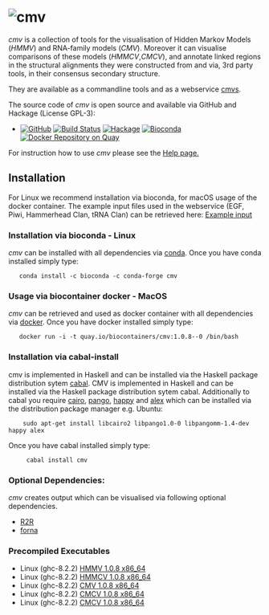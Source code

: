 ![cmv](http://www.bioinf.uni-freiburg.de/~egg/cmvlogo.png "cmv") 
=========
*cmv* is a collection of tools for the visualisation of Hidden Markov Models (*HMMV*) and RNA-family models (*CMV*).
Moreover it can visualise comparisons of these models (*HMMCV*,*CMCV*), and annotate linked regions in the structural alignments they were constructed from and via, 3rd party tools, in their consensus secondary structure.

They are available as a commandline tools and as a webservice [cmvs](http://rna.informatik.uni-freiburg.de/CMVS/).

The source code of *cmv* is open source and available via GitHub and Hackage (License GPL-3):

*   [![GitHub](https://img.shields.io/github/tag/eggzilla/cmv.svg)](https://github.com/eggzilla/cmv) [![Build Status](https://travis-ci.org/eggzilla/cmv.svg?branch=master)](https://travis-ci.org/eggzilla/cmv) [![Hackage](https://img.shields.io/hackage/v/cmv.svg)](https://hackage.haskell.org/package/cmv) [![Bioconda](https://anaconda.org/bioconda/cmv/badges/version.svg)](https://anaconda.org/bioconda/cmv) [![Docker Repository on Quay](https://quay.io/repository/biocontainers/cmv/status "Docker Repository on Quay")](https://quay.io/repository/biocontainers/cmv)

For instruction how to use *cmv* please see the [Help page.](http://www.gapjunction.eu/cmvs/help)

## Installation
For Linux we recommend installation via bioconda, for macOS usage of the docker container.
The example input files used in the webservice (EGF, Piwi, Hammerhead Clan, tRNA Clan) can be retrieved here: [Example input](http://www.gapjunction.eu/data/cmvs/exampleInput.zip)

### Installation via bioconda - Linux

*cmv* can be installed with all dependencies via [conda](https://conda.io/docs/install/quick.html). Once you have conda installed simply type:

       conda install -c bioconda -c conda-forge cmv
       
### Usage via biocontainer docker - MacOS

*cmv* can be retrieved and used as docker container with all dependencies via [docker](https://docs.docker.com/engine/installation/). Once you have docker installed simply type:

       docker run -i -t quay.io/biocontainers/cmv:1.0.8--0 /bin/bash

### Installation via cabal-install

cmv is implemented in Haskell and can be installed via the Haskell package distribution sytem [cabal](https://www.haskell.org/cabal/). CMV is implemented in Haskell and can be installed via the Haskell package distribution sytem cabal. Additionally to cabal you require [cairo](https://cairographics.org/), [pango](http://www.pango.org/), [happy](https://www.haskell.org/happy/) and [alex](https://www.haskell.org/alex/) which can be installed via the distribution package manager e.g. Ubuntu: 
        
        sudo apt-get install libcairo2 libpango1.0-0 libpangomm-1.4-dev happy alex
   
Once you have cabal installed simply type:

         cabal install cmv

### Optional Dependencies:
*cmv* creates output which can be visualised via following optional dependencies.
* [R2R](http://breaker.research.yale.edu/R2R/)
* [forna](http://rna.tbi.univie.ac.at/forna/)

### Precompiled Executables

* Linux (ghc-8.2.2) [HMMV 1.0.8 x86_64](http://www.bioinf.uni-freiburg.de/~egg/cmvs/bin/HMMV)
* Linux (ghc-8.2.2) [HMMCV 1.0.8 x86_64](http://www.bioinf.uni-freiburg.de/~egg/cmvs/bin/HMMCV)
* Linux (ghc-8.2.2) [CMV 1.0.8 x86_64](http://www.bioinf.uni-freiburg.de/~egg/cmvs/bin/CMV)
* Linux (ghc-8.2.2) [CMCV 1.0.8 x86_64](http://www.bioinf.uni-freiburg.de/~egg/cmvs/bin/CMCV)
* Linux (ghc-8.2.2) [CMCV 1.0.8 x86_64](http://www.bioinf.uni-freiburg.de/~egg/cmvs/bin/CMCWStoCMCV)
   
